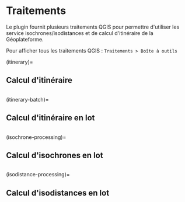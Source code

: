 # Traitements

Le plugin fournit plusieurs traitements QGIS pour permettre d'utiliser les service isochrones/isodistances et de calcul d'itinéraire de la Géoplateforme.

Pour afficher tous les traitements QGIS : `Traitements > Boîte à outils`

(itinerary)=

## Calcul d'itinéraire

```{include} ../../gpf_isochrone_isodistance_itineraire/resources/help/itinerary.md
```

(itinerary-batch)=

## Calcul d'itinéraire en lot

```{include} ../../gpf_isochrone_isodistance_itineraire/resources/help/itinerary_batch.md
```

(isochrone-processing)=

## Calcul d'isochrones en lot

```{include} ../../gpf_isochrone_isodistance_itineraire/resources/help/isochrone_processing.md
```

(isodistance-processing)=

## Calcul d'isodistances en lot

```{include} ../../gpf_isochrone_isodistance_itineraire/resources/help/isodistance_processing.md
```

